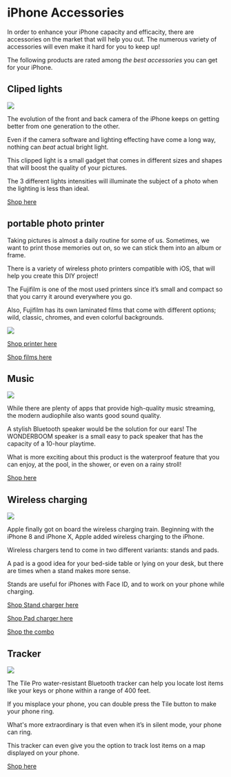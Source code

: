 
# iPhone Accessories

In order to enhance your iPhone capacity and efficacity, there are accessories on the market that will help you out. The numerous variety of accessories will even make it hard for you to keep up!

The following products are rated among *the best accessories* you can get for your iPhone.

## Cliped lights

![](https://encrypted-tbn0.gstatic.com/images?q=tbn%3AANd9GcQGjc2xjy3bOs1LMYEpWfLmFljGS40UkHOovg&usqp=CAU)

The evolution of the front and back camera of the iPhone keeps on getting better from one generation to the other. 

Even if the camera software and lighting effecting have come a long way, nothing can *beat* actual bright light. 

This clipped light is a small gadget that comes in different sizes and shapes that will boost the quality of your pictures.

The 3 different lights intensities will illuminate the subject of a photo when the lighting is less than ideal.

[Shop here](https://www.amazon.ca/dp/B07VHNK9KM/ref=cm_sw_em_r_mt_dp_zfSqFbVK8Q4E0)

## portable photo printer

Taking pictures is almost a daily routine for some of us. Sometimes, we want to print those memories out on, so we can stick them into an album or frame.

There is a variety of wireless photo printers compatible with iOS, that will help you create this DIY project!

The Fujifilm is one of the most used printers since it’s small and compact so that you carry it around everywhere you go.

Also, Fujifilm has its own laminated films that come with different options; wild, classic, chromes, and even colorful backgrounds. 

![](https://www.kamera-express.be/media/c36f365f-2eba-4a99-bf1d-4a4afe78d36c/Geen%20naam.jpg.aspx)

[Shop printer here](https://www.amazon.ca/-/fr/dp/B01GTKG5Z8/ref=twister_B01K3EPNKE?_encoding=UTF8&psc=1)

[Shop films here](https://www.amazon.ca/Fujifilm-Instax-Twin-Pack-Exposures/dp/B00EB4ADQW/ref=pd_bxgy_img_2/136-2284023-8459600?_encoding=UTF8&pd_rd_i=B00EB4ADQW&pd_rd_r=6c169bfd-3c89-470d-ae84-ffc12109f591&pd_rd_w=CStdx&pd_rd_wg=8bVVR&pf_rd_p=651c6196-5161-4602-81e9-26b0f9bf89e1&pf_rd_r=6GNMNXM90FFDZWWR7BAV&psc=1&refRID=6GNMNXM90FFDZWWR7BAV)

## Music

![](https://images-na.ssl-images-amazon.com/images/I/61JUtJNaYCL._AC_SX466_.jpg)

While there are plenty of apps that provide high-quality music streaming, the modern audiophile also wants good sound quality.

A stylish Bluetooth speaker would be the solution for our ears! The WONDERBOOM speaker is a small easy to pack speaker that has the capacity of a 10-hour playtime. 

What is more exciting about this product is the waterproof feature that you can enjoy, at the pool, in the shower, or even on a rainy stroll!

[Shop here](https://www.amazon.com/Ultimate-Ears-WONDERBOOM-Waterproof-Bluetooth/dp/B06XH3PWSF)

## Wireless charging

![](https://imgaz.staticbg.com/thumb/large/oaupload/banggood/images/AF/9D/425a098d-7b39-4de4-8fe3-cfdfe7d578af.jpg)

Apple finally got on board the wireless charging train. Beginning with the iPhone 8 and iPhone X, Apple added wireless charging to the iPhone.

Wireless chargers tend to come in two different variants: stands and pads.

A pad is a good idea for your bed-side table or lying on your desk, but there are times when a stand makes more sense. 

Stands are useful for iPhones with Face ID, and to work on your phone while charging.

[Shop Stand charger here](https://www.amazon.ca/dp/B0753Z4PGC/ref=cm_sw_em_r_mt_dp_3dTqFb9WXRMJJ)

[Shop Pad charger here](https://www.amazon.ca/dp/B00C40OG22/ref=cm_sw_em_r_mt_dp_DdTqFbCWFG36N)

[Shop the combo](https://www.amazon.ca/dp/B085LBL7VJ/ref=cm_sw_em_r_mt_dp_27SqFbKH4KP0C)

## Tracker

![](https://images-ctfassets.thetileapp.com/zu5ihvi7m05g/5FpCBGJeABh26dGbZHt0wp/6b989c48b9be0b6972b80f24371258d7/Pro_Blk.jpg)

The Tile Pro water-resistant Bluetooth tracker can help you locate lost items like your keys or phone within a range of 400 feet.

If you misplace your phone, you can double press the Tile button to make your phone ring.

What's more extraordinary is that even when it’s in silent mode, your phone can ring.

This tracker can even give you the option to track lost items on a map displayed on your phone.

[Shop here](https://www.amazon.ca/dp/B07W9B83YV/ref=cm_sw_em_r_mt_dp_EgTqFbVH8NNDS)
